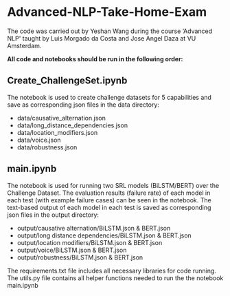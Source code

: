 # Advanced-NLP-Take-Home-Exam
The code was carried out by Yeshan Wang during the course ‘Advanced NLP' taught by Luis Morgado da Costa and Jose Angel Daza at VU Amsterdam.

**All code and notebooks should be run in the following order:**

## Create_ChallengeSet.ipynb
The notebook is used to create challenge datasets for 5 capabilities and save as corresponding json files in the data directory:
- data/causative_alternation.json
- data/long_distance_dependencies.json
- data/location_modifiers.json
- data/voice.json
- data/robustness.json

## main.ipynb
The notebook is used for running two SRL models (BiLSTM/BERT) over the Challenge Dataset. The evaluation results (failure rate) of each model in each test (with example failure cases) can be seen in the notebook. The text-based output of each model in each test is saved as corresponding json files in the output directory:
- output/causative alternation/BiLSTM.json & BERT.json
- output/long distance dependencies/BiLSTM.json & BERT.json
- output/location modifiers/BiLSTM.json & BERT.json
- output/voice/BiLSTM.json & BERT.json
- output/robustness/BiLSTM.json & BERT.json

The requirements.txt file includes all necessary libraries for code running.
The utils.py file contains all helper functions needed to run the the notebook main.ipynb

